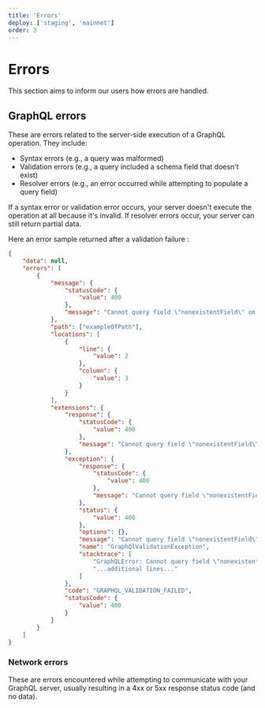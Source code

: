 ```yaml
---
title: 'Errors'
deploy: ['staging', 'mainnet']
order: 3
---
```


# Errors

This section aims to inform our users how errors are handled.

## GraphQL errors

These are errors related to the server-side execution of a GraphQL operation. They include:

-   Syntax errors (e.g., a query was malformed)
-   Validation errors (e.g., a query included a schema field that doesn't exist)
-   Resolver errors (e.g., an error occurred while attempting to populate a query field)

If a syntax error or validation error occurs, your server doesn't execute the operation at all because it's invalid. If resolver errors occur, your server can still return partial data.

Here an error sample returned after a validation failure :

```json
{
    "data": null,
    "errors": [
        {
            "message": {
                "statusCode": {
                    "value": 400
                },
                "message": "Cannot query field \"nonexistentField\" on type \"Query\"."
            },
            "path": ["exampleOfPath"],
            "locations": [
                {
                    "line": {
                        "value": 2
                    },
                    "column": {
                        "value": 3
                    }
                }
            ],
            "extensions": {
                "response": {
                    "statusCode": {
                        "value": 400
                    },
                    "message": "Cannot query field \"nonexistentField\" on type \"Query\"."
                },
                "exception": {
                    "response": {
                        "statusCode": {
                            "value": 400
                        },
                        "message": "Cannot query field \"nonexistentField\" on type \"Query\"."
                    },
                    "status": {
                        "value": 400
                    },
                    "options": {},
                    "message": "Cannot query field \"nonexistentField\" on type \"Query\".",
                    "name": "GraphQlValidationException",
                    "stacktrace": [
                        "GraphQLError: Cannot query field \"nonexistentField\" on type \"Query\".",
                        "...additional lines..."
                    ]
                },
                "code": "GRAPHQL_VALIDATION_FAILED",
                "statusCode": {
                    "value": 400
                }
            }
        }
    ]
}
```

### Network errors

These are errors encountered while attempting to communicate with your GraphQL server, usually resulting in a 4xx or 5xx response status code (and no data).

